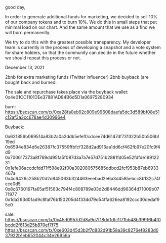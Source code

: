 good day,

In order to generate additional funds for marketing, we decided to sell 10% of our company tokens and to burn 10%.
We do this in small steps that put minimal load on our chart.
And the same amount that we use as a find we will burn permanently.

We try to do this with the greatest possible transparency.
My developer team is currently in the process of developing a snapshot and a vote system for share holders, so that the community can decide in the future whether we should repeat this process or not.


December 13, 2021

2bnb for extra marketing funds (Twitter influencer)
2bnb buyback (are bought back and burned.

The sale and repurchase takes place via the buyback wallet:
0x4e01CC1101DEe37881AD84B6d5D1a06975280934


burn:
https://bscscan.com/tx/0xa28fa0eb92c809e99608daefa5dc3d589bf08e51c12af3a3cc678ae4d30996e4

Buyback:

0x621856b069514a83b2a0a2ddb5efef0cdcee74d6147df731322b50b506b119ed
0x6594e834d6e26387fc37559ffbfcf328d2ad916aa1dd6cf462fb97e20fc9f4d9
0x700617373a8f769dd95fa5f087d3a7a7e57d751b2881fd05e52fdfde19912231
0x1efe06accdcfdd71f598e92f00a302080575685ddbcd2fcf953b87eb6933467a
0x4c6426c258b20d2d845063b324463eeebad2e6a3d4585ebcc8b132c74fcce0d5
0x8c6760197fa65af51563c794f4c808789e03d2d8446dd96364d71009b0771977
0x1da293d01ad9c8faf76b150205d4f33dd79d54ffa626ea8192ccc30dedaf95c0


sale:
https://bscscan.com/tx/0x45d0957d2d8a9d7f18dd1dfc1f71bb48b399f6b4f0bcdd2f613d25b870ef7f75
https://bscscan.com/tx/0xe603d45d3b2f7d832d91b58a39c8276ef8283d037922b1eb652044c34e26956a
